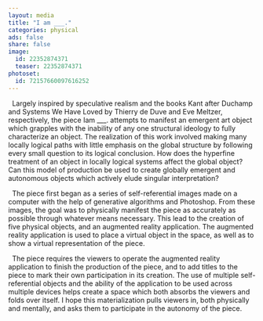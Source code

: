 ```yaml
---
layout: media
title: "I am ___."
categories: physical
ads: false
share: false
image:
  id: 22352874371
  teaser: 22352874371
photoset: 
  id: 72157660097616252
---
```


&nbsp; Largely inspired by speculative realism and the books K​ant after Duchamp and Systems We Have Loved by Thierry de Duve and Eve Meltzer, respectively, the piece I​am ___. attempts to manifest an emergent art object which grapples with the inability of any one structural ideology to fully characterize an object. The realization of this work involved making many locally logical paths with little emphasis on the global structure by following every small question to its logical conclusion. How does the hyperfine treatment of an object in locally logical systems affect the global object? Can this model of production be used to create globally emergent and autonomous objects which actively elude singular interpretation?

&nbsp; The piece first began as a series of self-referential images made on a computer with the help of generative algorithms and Photoshop. From these images, the goal was to physically manifest the piece as accurately as possible through whatever means necessary. This lead to the creation of five physical objects, and an augmented reality application. The augmented reality application is used to place a virtual object in the space, as well as to show a virtual representation of the piece.

&nbsp; The piece requires the viewers to operate the augmented reality application to finish the production of the piece, and to add titles to the piece to mark their own participation in its creation. The use of multiple self-referential objects and the ability of the application to be used across multiple devices helps create a space which both absorbs the viewers and folds over itself. I hope this materialization pulls viewers in, both physically and mentally, and asks them to participate in the autonomy of the piece.